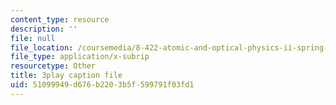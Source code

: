 ```yaml
---
content_type: resource
description: ''
file: null
file_location: /coursemedia/8-422-atomic-and-optical-physics-ii-spring-2013/51099949d676b2203b5f599791f03fd1_r6OUO3an7-0.srt
file_type: application/x-subrip
resourcetype: Other
title: 3play caption file
uid: 51099949-d676-b220-3b5f-599791f03fd1
---
```

